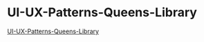 UI-UX-Patterns-Queens-Library
=============================

[UI-UX-Patterns-Queens-Library](http://queens-library.github.io/UI-UX-Patterns-Queens-Library)
